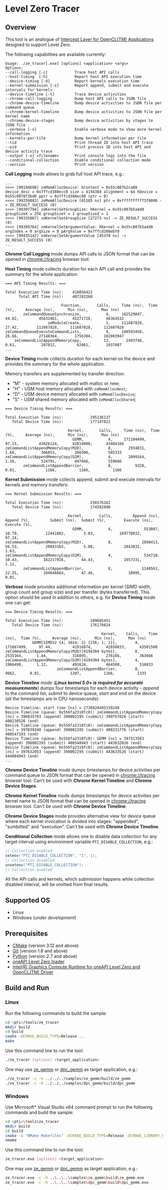 # Level Zero Tracer
## Overview
This tool is an analogue of [Intercept Layer for OpenCL(TM) Applications](https://github.com/intel/opencl-intercept-layer) designed to support Level Zero.

The following capabilities are available currently:
```
Usage: ./ze_tracer[.exe] [options] <application> <args>
Options:
--call-logging [-c]            Trace host API calls
--host-timing  [-h]            Report host API execution time
--device-timing [-d]           Report kernels execution time
--kernel-submission [-s]       Report append, submit and execute intervals for kernels
--device-timeline [-t]         Trace device activities
--chrome-call-logging          Dump host API calls to JSON file
--chrome-device-timeline       Dump device activities to JSON file per command queue
--chrome-kernel-timeline       Dump device activities to JSON file per kernel name
--chrome-device-stages         Dump device activities by stages to JSON file
--verbose [-v]                 Enable verbose mode to show more kernel information
--kernels-per-tile             Dump kernel information per tile
--tid                          Print thread ID into host API trace
--pid                          Print process ID into host API and device activity trace
--output [-o] <filename>       Print console logs into the file
--conditional-collection       Enable conditional collection mode
--version                      Print version
```

**Call Logging** mode allows to grab full host API trace, e.g.:
```
...
>>>> [99194698] zeMemAllocDevice: hContext = 0x55c087b2ca80 device_desc = 0x7ffcd388ecc0 size = 4194304 alignment = 64 hDevice = 0x55c0878f3bd0 pptr = 0x7ffcd388ec08 (ptr = 0)
<<<< [99259883] zeMemAllocDevice [65185 ns] ptr = 0xffffffffff3f0000 -> ZE_RESULT_SUCCESS (0)
>>>> [99307794] zeKernelSetGroupSize: hKernel = 0x55c087b5a4d0 groupSizeX = 256 groupSizeY = 1 groupSizeZ = 1
<<<< [99335067] zeKernelSetGroupSize [27273 ns] -> ZE_RESULT_SUCCESS (0)
>>>> [99389764] zeKernelSetArgumentValue: hKernel = 0x55c087b5a4d0 argIndex = 0 argSize = 8 pArgValue = 0x7ffcd388ebf8
<<<< [99435142] zeKernelSetArgumentValue [45378 ns] -> ZE_RESULT_SUCCESS (0)
...
```
**Chrome Call Logging** mode dumps API calls to JSON format that can be opened in [chrome://tracing](https://www.chromium.org/developers/how-tos/trace-event-profiling-tool) browser tool.

**Host Timing** mode collects duration for each API call and provides the summary for the whole application:
```
=== API Timing Results: ===

Total Execution Time (ns):    418056422
      Total API Time (ns):    407283268

                         Function,       Calls,     Time (ns),  Time (%),     Average (ns),      Min (ns),      Max (ns)
        zeCommandQueueSynchronize,           4,     182529847,     44.82,         45632461,      45271728,      46364532
                   zeModuleCreate,           1,     111687828,     27.42,        111687828,     111687828,     111687828
zeCommandQueueExecuteCommandLists,           4,     108593458,     26.66,         27148364,       1756304,     102803947
    zeCommandListAppendMemoryCopy,          12,       2493748,      0.61,           207812,         62061,       1037087
...
```
**Device Timing** mode collects duration for each kernel on the device and provides the summary for the whole application.

Memory transfers are supplemented by transfer direction:
- "M" - system memory allocated with malloc or new;
- "H" - USM host memory allocated with `zeMemAllocHost`;
- "D" - USM device memory allocated with `zeMemAllocDevice`;
- "S" - USM shared memory allocated with `zeMemAllocShared`;
```
=== Device Timing Results: ===

Total Execution Time (ns):            295236137
   Total Device Time (ns):            177147822

                            Kernel,       Calls,     Time (ns),  Time (%),     Average (ns),      Min (ns),      Max (ns)
                              GEMM,           4,     172104499,     97.15,         43026124,      42814000,      43484166
zeCommandListAppendMemoryCopy(M2D),           8,       2934831,      1.66,           366853,        286500,        585333
zeCommandListAppendMemoryCopy(D2M),           4,       2099164,      1.18,           524791,        497666,        559666
        zeCommandListAppendBarrier,           8,          9328,      0.01,             1166,          1166,          1166
```
**Kernel Submission** mode collects append, submit and execute intervals for kernels and memory transfers:
```
=== Kernel Submission Results: ===

Total Execution Time (ns):            256576162
   Total Device Time (ns):            174582990

                            Kernel,       Calls,         Append (ns),  Append (%),         Submit (ns),  Submit (%),        Execute (ns), Execute (%),
                              GEMM,           4,              553087,       10.79,            12441082,        3.03,           169770832,       97.24,
zeCommandListAppendMemoryCopy(M2D),           8,             2898413,       56.53,            20843165,        5.08,             2843832,        1.63,
zeCommandListAppendMemoryCopy(D2M),           4,              534710,       10.43,           182217916,       44.43,             1957331,        1.12,
        zeCommandListAppendBarrier,           8,             1140561,       22.25,           194646664,       47.46,               10995,        0.01,
```
**Verbose** mode provides additional information per kernel (SIMD width, group count and group size) and per transfer (bytes transferred). This option should be used in addition to others, e.g. for **Device Timing** mode one can get:
```
=== Device Timing Results: ===

Total Execution Time (ns):            289685451
   Total Device Time (ns):            176178824

                                           Kernel,    Calls,    Time (ns),  Time (%),     Average (ns),      Min (ns),      Max (ns)
            GEMM[SIMD32 {4; 1024; 1} {256; 1; 1}],        4,    171667499,     97.44,         42916874,      42650833,      43501500
zeCommandListAppendMemoryCopy(M2D)[4194304 bytes],        8,      2535164,      1.44,           316895,        276166,        363666
zeCommandListAppendMemoryCopy(D2M)[4194304 bytes],        4,      1966499,      1.12,           491624,        464500,        516833
                       zeCommandListAppendBarrier,        8,         9662,      0.01,             1207,          1166,          1333
```

**Device Timeline** mode (***Linux kernel 5.0+ is required for accurate measurements***) dumps four timestamps for each device activity - *append* to the command list, *submit* to device queue, *start* and *end* on the device (all the timestamps are in CPU nanoseconds):
```
Device Timeline: start time [ns] = 2736828495339248
Device Timeline (queue: 0x556fa2318fc0): zeCommandListAppendMemoryCopy [ns] = 396835703 (append) 398002195 (submit) 399757026 (start) 400230526 (end)
Device Timeline (queue: 0x556fa2318fc0): zeCommandListAppendMemoryCopy [ns] = 397039340 (append) 398002195 (submit) 400231776 (start) 400547193 (end)
Device Timeline (queue: 0x556fa2318fc0): GEMM [ns] = 397513563 (append) 398002195 (submit) 400548943 (start) 443632026 (end)
Device Timeline (queue: 0x556fa2318fc0): zeCommandListAppendMemoryCopy [ns] = 397632053 (append) 398002195 (submit) 443633526 (start) 444084943 (end)
...
```
**Chrome Device Timeline** mode dumps timestamps for device activities per command queue to JSON format that can be opened in [chrome://tracing](https://www.chromium.org/developers/how-tos/trace-event-profiling-tool) browser tool. Can't be used with **Chrome Kernel Timeline** and **Chrome Device Stages**.

**Chrome Kernel Timeline** mode dumps timestamps for device activities per kernel name to JSON format that can be opened in [chrome://tracing](https://www.chromium.org/developers/how-tos/trace-event-profiling-tool) browser tool. Can't be used with **Chrome Device Timeline**.

**Chrome Device Stages** mode provides alternative view for device queue where each kernel invocation is divided into stages: "appended", "sumbitted" and "execution". Can't be used with **Chrome Device Timeline**.

**Conditional Collection** mode allows one to disable data collection for any target interval using environment variable `PTI_DISABLE_COLLECTION`, e.g.:
```cpp
// Collection enabled
setenv("PTI_DISABLE_COLLECTION", "1", 1);
// Collection disabled
unsetenv("PTI_DISABLE_COLLECTION");
// Collection enabled
```
All the API calls and kernels, which submission happens while collection disabled interval, will be omitted from final results.

## Supported OS
- Linux
- Windows (*under development*)

## Prerequisites
- [CMake](https://cmake.org/) (version 3.12 and above)
- [Git](https://git-scm.com/) (version 1.8 and above)
- [Python](https://www.python.org/) (version 2.7 and above)
- [oneAPI Level Zero loader](https://github.com/oneapi-src/level-zero)
- [Intel(R) Graphics Compute Runtime for oneAPI Level Zero and OpenCL(TM) Driver](https://github.com/intel/compute-runtime)

## Build and Run
### Linux
Run the following commands to build the sample:
```sh
cd <pti>/tools/ze_tracer
mkdir build
cd build
cmake -DCMAKE_BUILD_TYPE=Release ..
make
```
Use this command line to run the tool:
```sh
./ze_tracer [options] <target_application>
```
One may use [ze_gemm](../../samples/ze_gemm) or [dpc_gemm](../../samples/dpc_gemm) as target application, e.g.:
```sh
./ze_tracer -c -h ../../../samples/ze_gemm/build/ze_gemm
./ze_tracer -c -h ../../../samples/dpc_gemm/build/dpc_gemm
```
### Windows
Use Microsoft* Visual Studio x64 command prompt to run the following commands and build the sample:
```sh
cd <pti>\tools\ze_tracer
mkdir build
cd build
cmake -G "NMake Makefiles" -DCMAKE_BUILD_TYPE=Release -DCMAKE_LIBRARY_PATH=<level_zero_loader>\lib -DCMAKE_INCLUDE_PATH=<level_zero_loader>\include ..
nmake
```
Use this command line to run the tool:
```sh
ze_tracer.exe [options] <target_application>
```
One may use [ze_gemm](../../samples/ze_gemm) or [dpc_gemm](../../samples/dpc_gemm) as target application, e.g.:
```sh
ze_tracer.exe -c -h ..\..\..\samples\ze_gemm\build\ze_gemm.exe
ze_tracer.exe -c -h ..\..\..\samples\dpc_gemm\build\dpc_gemm.exe
```